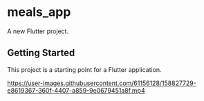 # meals_app

A new Flutter project.

## Getting Started

This project is a starting point for a Flutter application.


https://user-images.githubusercontent.com/61156128/158827729-e8619367-360f-4407-a859-9e0679451a8f.mp4

